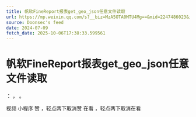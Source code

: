 ```yaml
---
title: 帆软FineReport报表get_geo_json任意文件读取
url: https://mp.weixin.qq.com/s?__biz=MzA5OTA0MTU4Mg==&mid=2247486023&idx=1&sn=2dbdfdfbb38918eedc3ff8d9a36c8d01
source: Doonsec's feed
date: 2024-07-09
fetch_date: 2025-10-06T17:38:33.599561
---
```


# 帆软FineReport报表get_geo_json任意文件读取

：
，
。

视频
小程序
赞
，轻点两下取消赞
在看
，轻点两下取消在看